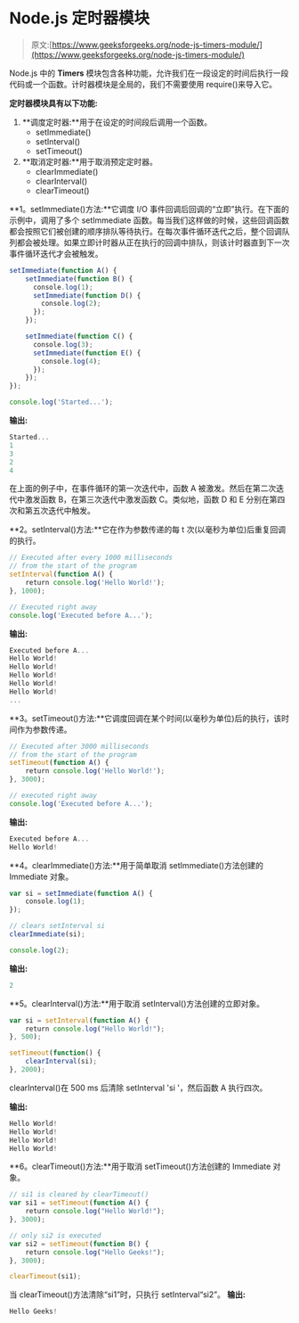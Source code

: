 # Node.js 定时器模块

> 原文:[https://www.geeksforgeeks.org/node-js-timers-module/](https://www.geeksforgeeks.org/node-js-timers-module/)

Node.js 中的 **Timers** 模块包含各种功能，允许我们在一段设定的时间后执行一段代码或一个函数。计时器模块是全局的，我们不需要使用 require()来导入它。

**定时器模块具有以下功能:**

1.  **调度定时器:**用于在设定的时间段后调用一个函数。
    *   setImmediate()
    *   setInterval()
    *   setTimeout()
2.  **取消定时器:**用于取消预定定时器。
    *   clearImmediate()
    *   clearInterval()
    *   clearTimeout()

**1。setImmediate()方法:**它调度 I/O 事件回调后回调的“立即”执行。在下面的示例中，调用了多个 setImmediate 函数。每当我们这样做的时候，这些回调函数都会按照它们被创建的顺序排队等待执行。在每次事件循环迭代之后，整个回调队列都会被处理。如果立即计时器从正在执行的回调中排队，则该计时器直到下一次事件循环迭代才会被触发。

```js
setImmediate(function A() {
    setImmediate(function B() {
      console.log(1);
      setImmediate(function D() { 
        console.log(2);
      });
    });

    setImmediate(function C() {
      console.log(3);
      setImmediate(function E() { 
        console.log(4);
      });
    });
});

console.log('Started...');
```

**输出:**

```js
Started...
1
3
2
4

```

在上面的例子中，在事件循环的第一次迭代中，函数 A 被激发。然后在第二次迭代中激发函数 B，在第三次迭代中激发函数 C。类似地，函数 D 和 E 分别在第四次和第五次迭代中触发。

**2。setInterval()方法:**它在作为参数传递的每 t 次(以毫秒为单位)后重复回调的执行。

```js
// Executed after every 1000 milliseconds
// from the start of the program
setInterval(function A() {
    return console.log('Hello World!');
}, 1000);

// Executed right away
console.log('Executed before A...');
```

**输出:**

```js
Executed before A...
Hello World!
Hello World!
Hello World!
Hello World!
Hello World!
...

```

**3。setTimeout()方法:**它调度回调在某个时间(以毫秒为单位)后的执行，该时间作为参数传递。

```js
// Executed after 3000 milliseconds 
// from the start of the program
setTimeout(function A() {
    return console.log('Hello World!');
}, 3000);

// executed right away
console.log('Executed before A...');
```

**输出:**

```js
Executed before A...
Hello World!

```

**4。clearImmediate()方法:**用于简单取消 setImmediate()方法创建的 Immediate 对象。

```js
var si = setImmediate(function A() {
    console.log(1);
});

// clears setInterval si
clearImmediate(si);

console.log(2);
```

**输出:**

```js
2
```

**5。clearInterval()方法:**用于取消 setInterval()方法创建的立即对象。

```js
var si = setInterval(function A() {
    return console.log("Hello World!");
}, 500);

setTimeout(function() {
    clearInterval(si);
}, 2000);
```

clearInterval()在 500 ms 后清除 setInterval 'si '，然后函数 A 执行四次。

**输出:**

```js
Hello World!
Hello World!
Hello World!
Hello World!

```

**6。clearTimeout()方法:**用于取消 setTimeout()方法创建的 Immediate 对象。

```js
// si1 is cleared by clearTimeout()
var si1 = setTimeout(function A() {
    return console.log("Hello World!");
}, 3000);

// only si2 is executed
var si2 = setTimeout(function B() {
    return console.log("Hello Geeks!");
}, 3000);

clearTimeout(si1);
```

当 clearTimeout()方法清除“si1”时，只执行 setInterval“si2”。
**输出:**

```js
Hello Geeks!

```
